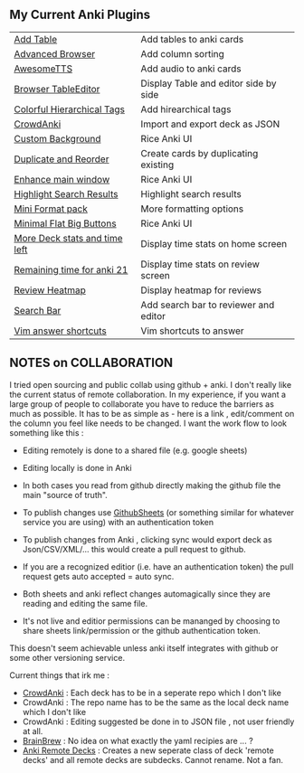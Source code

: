 ## My Current Anki Plugins

|                                                                              |                                       |
| :--                                                                          | :--                                   |
| [Add Table                     ](https://ankiweb.net/shared/info/1237621971) | Add tables to anki cards              |
| [Advanced Browser              ](https://ankiweb.net/shared/info/874215009)  | Add column sorting                    |
| [AwesomeTTS                    ](https://ankiweb.net/shared/info/1436550454) | Add audio to anki cards               |
| [Browser TableEditor           ](https://ankiweb.net/shared/info/831846358)  | Display Table and editor side by side |
| [Colorful Hierarchical Tags    ](https://ankiweb.net/shared/info/594329229)  | Add hirearchical tags                 |
| [CrowdAnki                     ](https://ankiweb.net/shared/info/1788670778) | Import and export deck as JSON        |
| [Custom Background             ](https://ankiweb.net/shared/info/1210908941) | Rice Anki UI                          |
| [Duplicate and Reorder         ](https://ankiweb.net/shared/info/1114271285) | Create cards by duplicating existing  |
| [Enhance main window           ](https://ankiweb.net/shared/info/877182321)  | Rice Anki UI                          |
| [Highlight Search Results      ](https://ankiweb.net/shared/info/225180905)  | Highlight search results              |
| [Mini Format pack              ](https://ankiweb.net/shared/info/295889520)  | More formatting options               |
| [Minimal Flat Big Buttons      ](https://ankiweb.net/shared/info/1042429613) | Rice Anki UI                          |
| [More Deck stats and time left ](https://ankiweb.net/shared/info/1556734708) | Display time stats on home screen     |
| [Remaining time for anki 21    ](https://ankiweb.net/shared/info/1508357010) | Display time stats on review screen   |
| [Review Heatmap                ](https://ankiweb.net/shared/info/1771074083) | Display heatmap for reviews           |
| [Search Bar                    ](https://ankiweb.net/shared/info/1251668918) | Add search bar to reviewer and editor |
| [Vim answer shortcuts          ](https://ankiweb.net/shared/info/1197299782) | Vim shortcuts to answer               |


## NOTES on COLLABORATION

I tried open sourcing and public collab using github + anki. I don't really like the current status of remote collaboration. In my experience, if you want a large group of people to collaborate you have to reduce the barriers as much as possible. It has to be as simple as - here is a link , edit/comment on the column you feel like needs to be changed. I want the work flow to look something like this :

* Editing remotely is done to a shared file (e.g. google sheets)
* Editing locally is done in Anki
* In both cases you read from github directly making the github file the main "source of truth".

* To publish changes use [GithubSheets](https://github.com/Max-Makhrov/GitHub-Sheets-gs) (or something similar for whatever service you are using) with an authentication token
* To publish changes from Anki , clicking sync would export deck as Json/CSV/XML/... this would create a pull request to github.
* If you are a recognized editior (i.e. have an authentication token) the pull request gets auto accepted = auto sync.

* Both sheets and anki reflect changes automagically since they are reading and editing the same file.
* It's not live and editior permissions can be mananged by choosing to share sheets link/permission or the github authentication token.

This doesn't seem achievable unless anki itself integrates with github or some other versioning service.

Current things that irk me :

* [CrowdAnki](https://github.com/Stvad/CrowdAnki) : Each deck has to be in a seperate repo which I don't like
* CrowdAnki : The repo name has to be the same as the local deck name which I don't like
* CrowdAnki : Editing suggested be done in to JSON file , not user friendly at all.
* [BrainBrew](https://github.com/ohare93/brain-brew) : No idea on what exactly the yaml recipies are ... ?
* [Anki Remote Decks](https://github.com/c-okelly/anki-remote-decks) : Creates a new seperate class of deck 'remote decks' and all remote decks are subdecks. Cannot rename. Not a fan.


